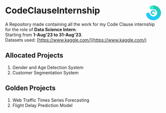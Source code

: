 # CodeClauseInternship       <img alt="LOGO" src="Main Logo.png" height=50px width=50px align="right">
A Repository made containing all the work for my Code Clause internship for the role of <b>Data Science Intern</b>.<br>
Starting from <b>1-Aug'23 to 31-Aug'23</b>.<br>
Datasets used: [https://www.kaggle.com/](https://www.kaggle.com/)


<h2>Allocated Projects</h2>
<ol>
  <li>Gender and Age Detection System</li>
  <li>Customer Segmentation System</li>
</ol>
<h2>Golden Projects</h2>
<ol>
  <li>Web Traffic Times Series Forecasting</li>
  <li>Flight Delay Prediction Model</li>
</ol>
<!-- FORM  SUBMITTED fee-->
